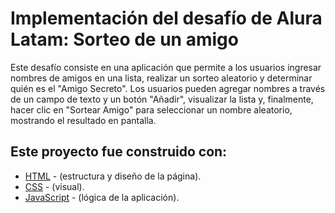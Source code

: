 # Implementación del desafío de Alura Latam: Sorteo de un amigo

Este desafío consiste en una aplicación que permite a los usuarios ingresar nombres de amigos en una lista, realizar un sorteo aleatorio y determinar quién es el "Amigo Secreto". Los usuarios pueden agregar nombres a través de un campo de texto y un botón "Añadir", visualizar la lista y, finalmente, hacer clic en "Sortear Amigo" para seleccionar un nombre aleatorio, mostrando el resultado en pantalla.

## Este proyecto fue construido con:

- [HTML](https://developer.mozilla.org/en-US/docs/Web/HTML) - (estructura y diseño de la página).
- [CSS](https://developer.mozilla.org/en-US/docs/Web/CSS) - (visual).
- [JavaScript](https://developer.mozilla.org/en-US/docs/Web/JavaScript) - (lógica de la aplicación).
